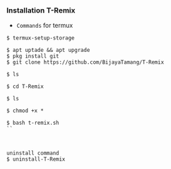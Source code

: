  ### Installation T-Remix
  
* `Commands` for termux
```
$ termux-setup-storage
  
$ apt uptade && apt upgrade
$ pkg install git
$ git clone https://github.com/BijayaTamang/T-Remix

$ ls

$ cd T-Remix

$ ls

$ chmod +x *

$ bash t-remix.sh
``



uninstall command
$ uninstall-T-Remix
